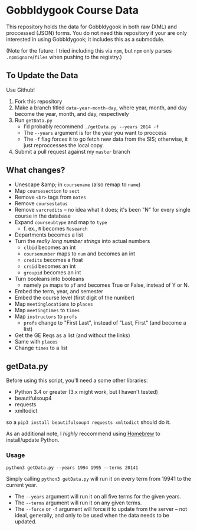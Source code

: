 Gobbldygook Course Data
=======================

This repository holds the data for Gobbldygook in both raw (XML) and proccessed (JSON) forms. You do not need this repository if your are only interested in using Gobbldygook; it includes this as a submodule.

(Note for the future: I tried including this via `npm`, but `npm` only parses `.npmignore`/`files` when pushing to the registry.)


## To Update the Data ##

Use Github!

1. Fork this repository
2. Make a branch titled `data-year-month-day`, where year, month, and day become the year, month, and day, respectively
3. Run `getData.py`
    - I'd probably recommend `./getData.py --years 2014 -f`
    - The `--years` argument is for the year you want to proccess
    - The `-f` flag forces it to go fetch new data from the SIS; otherwise, it just reproccesses the local copy.
4. Submit a pull request against my `master` branch


## What changes? ##

- Unescape \&amp; in `coursename` (also remap to `name`)
- Map `coursesection` to `sect`
- Remove `<br>` tags from `notes`
- Remove `coursestatus`
- Remove `varcredits`
    – no idea what it does; it's been "N" for every single course in the database
- Expand `courseubtype` and map to `type`
    - f. ex., `R` becomes `Research`
- Departments becomes a list
- Turn the *really long number strings* into actual numbers
    - `clbid` becomes an int
    - `coursenumber` maps to `num` and becomes an int
    - `credits` becomes a float
    - `crsid` becomes an int
    - `groupid` becomes an int
- Turn booleans into booleans
  - namely `pn` maps to `pf` and becomes True or False, instead of Y or N.
- Embed the term, year, and semester
- Embed the course level (first digit of the number)
- Map `meetinglocations` to `places`
- Map `meetingtimes` to `times`
- Map `instructors` to `profs`
  - `profs` change to "First Last", instead of "Last, First" (and become a list)
- Get the GE Reqs as a list (and without the links)
- Same with `places`
- Change `times` to a list


## getData.py ##

Before using this script, you'll need a some other libraries:

- Python 3.4 or greater (3.x might work, but I haven't tested)
- beautifulsoup4
- requests
- xmltodict

so a `pip3 install beautifulsoup4 requests xmltodict` should do it.

As an additional note, I *highly* reccommend using [Homebrew](http://brew.sh) to install/update Python.


### Usage ###

`python3 getData.py --years 1994 1995 --terms 20141`

Simply calling `python3 getData.py` will run it on every term from 19941 to the current year.

- The `--years` argument will run it on all five terms for the given years.
- The `--terms` argument will run it on any given terms.
- The `--force` or `-f` argument will force it to update from the server – not ideal, generally, and only to be used when the data needs to be updated.
